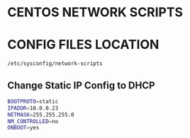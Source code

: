 # CENTOS NETWORK SCRIPTS

# CONFIG FILES LOCATION
`/etc/sysconfig/network-scripts`

## Change Static IP Config to DHCP
```bash
BOOTPROTO=static
IPADDR=10.0.0.23
NETMASK=255.255.255.0
NM_CONTROLLED=no
ONBOOT=yes
```
